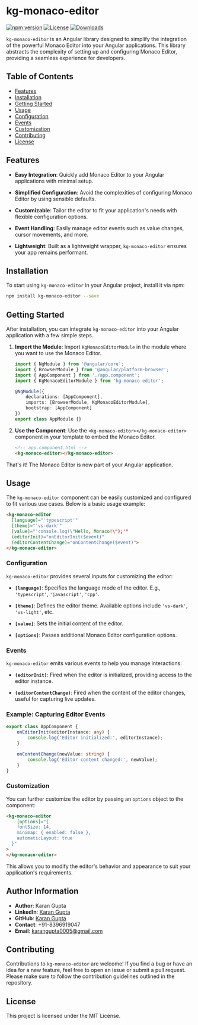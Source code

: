 # kg-monaco-editor

[![npm version](https://badge.fury.io/js/kg-monaco-editor.svg)](https://www.npmjs.com/package/kg-monaco-editor)
[![License](https://img.shields.io/npm/l/kg-monaco-editor.svg)](https://www.npmjs.com/package/kg-monaco-editor)
[![Downloads](https://img.shields.io/npm/dt/kg-monaco-editor.svg)](https://www.npmjs.com/package/kg-monaco-editor)

`kg-monaco-editor` is an Angular library designed to simplify the integration of the powerful Monaco
Editor into your Angular applications. This library abstracts the complexity of setting up and
configuring Monaco Editor, providing a seamless experience for developers.

## Table of Contents

-   [Features](#features)
-   [Installation](#installation)
-   [Getting Started](#getting-started)
-   [Usage](#usage)
-   [Configuration](#configuration)
-   [Events](#events)
-   [Customization](#customization)
-   [Contributing](#contributing)
-   [License](#license)

## Features

-   **Easy Integration**: Quickly add Monaco Editor to your Angular applications with minimal setup.

-   **Simplified Configuration**: Avoid the complexities of configuring Monaco Editor by using
    sensible defaults.

-   **Customizable**: Tailor the editor to fit your application's needs with flexible configuration
    options.

-   **Event Handling**: Easily manage editor events such as value changes, cursor movements, and
    more.

-   **Lightweight**: Built as a lightweight wrapper, `kg-monaco-editor` ensures your app remains
    performant.

## Installation

To start using `kg-monaco-editor` in your Angular project, install it via npm:

```bash
npm install kg-monaco-editor --save
```

## Getting Started

After installation, you can integrate `kg-monaco-editor` into your Angular application with a few
simple steps.

1. **Import the Module**: Import `KgMonacoEditorModule` in the module where you want to use the
   Monaco Editor.

    ```typescript
    import { NgModule } from '@angular/core';
    import { BrowserModule } from '@angular/platform-browser';
    import { AppComponent } from './app.component';
    import { KgMonacoEditorModule } from 'kg-monaco-editor';

    @NgModule({
        declarations: [AppComponent],
        imports: [BrowserModule, KgMonacoEditorModule],
        bootstrap: [AppComponent]
    })
    export class AppModule {}
    ```

2. **Use the Component**: Use the `<kg-monaco-editor></kg-monaco-editor>` component in your template
   to embed the Monaco Editor.

    ```html
    <!-- app.component.html -->
    <kg-monaco-editor></kg-monaco-editor>
    ```

That's it! The Monaco Editor is now part of your Angular application.

## Usage

The `kg-monaco-editor` component can be easily customized and configured to fit various use cases.
Below is a basic usage example:

```html
<kg-monaco-editor
  [language]="'typescript'"
  [theme]="'vs-dark'"
  [value]="'console.log(\"Hello, Monaco!\");'"
  (editorInit)="onEditorInit($event)"
  (editorContentChange)="onContentChange($event)">
</kg-monaco-editor>
```

### Configuration

`kg-monaco-editor` provides several inputs for customizing the editor:

-   **`[language]`**: Specifies the language mode of the editor. E.g., `'typescript'`,
    `'javascript'`, `'cpp'`.

-   **`[theme]`**: Defines the editor theme. Available options include `'vs-dark'`, `'vs-light'`,
    etc.

-   **`[value]`**: Sets the initial content of the editor.

-   **`[options]`**: Passes additional Monaco Editor configuration options.

### Events

`kg-monaco-editor` emits various events to help you manage interactions:

-   **`(editorInit)`**: Fired when the editor is initialized, providing access to the editor
    instance.

-   **`(editorContentChange)`**: Fired when the content of the editor changes, useful for capturing
    live updates.

### Example: Capturing Editor Events

```typescript
export class AppComponent {
    onEditorInit(editorInstance: any) {
        console.log('Editor initialized:', editorInstance);
    }

    onContentChange(newValue: string) {
        console.log('Editor content changed:', newValue);
    }
}
```

### Customization

You can further customize the editor by passing an `options` object to the component:

```html
<kg-monaco-editor
    [options]="{
    fontSize: 14,
    minimap: { enabled: false },
    automaticLayout: true
  }"
>
</kg-monaco-editor>
```

This allows you to modify the editor's behavior and appearance to suit your application's
requirements.

## Author Information

-   **Author**: Karan Gupta
-   **LinkedIn**: [Karan Gupta](https://www.linkedin.com/in/karangupta0005)
-   **GitHub**: [Karan Gupta](https://github.com/Karan0005)
-   **Contact**: +91-8396919047
-   **Email**: [karangupta0005@gmail.com](mailto:karangupta0005@gmail.com)

## Contributing

Contributions to `kg-monaco-editor` are welcome! If you find a bug or have an idea for a new
feature, feel free to open an issue or submit a pull request. Please make sure to follow the
contribution guidelines outlined in the repository.

## License

This project is licensed under the MIT License.
